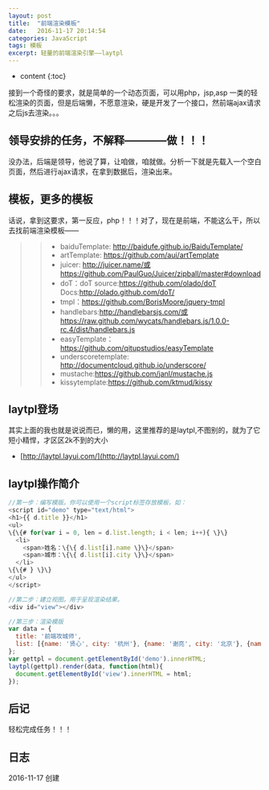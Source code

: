 ```yaml
---
layout: post
title:  "前端渲染模板"
date:   2016-11-17 20:14:54
categories: JavaScript
tags: 模板
excerpt: 轻量的前端渲染引擎——laytpl
---
```


* content
{:toc}

接到一个奇怪的要求，就是简单的一个动态页面，可以用php，jsp,asp 一类的轻松渲染的页面，但是后端懒，不愿意渲染，硬是开发了一个接口，然前端ajax请求之后js去渲染。。。

## 领导安排的任务，不解释————做！！！

没办法，后端是领导，他说了算，让咱做，咱就做。分析一下就是先载入一个空白页面，然后进行ajax请求，在拿到数据后，渲染出来。

## 模板，更多的模板

话说，拿到这要求，第一反应，php！！！对了，现在是前端，不能这么干，所以去找前端渲染模板——   
>> - baiduTemplate:  http://baidufe.github.io/BaiduTemplate/
>>- artTemplate: https://github.com/aui/artTemplate
>>- juicer: http://juicer.name/或https://github.com/PaulGuo/Juicer/zipball/master#download
>>- doT：doT source:https://github.com/olado/doT   Docs:http://olado.github.com/doT/
>> - tmpl：https://github.com/BorisMoore/jquery-tmpl
>> - handlebars:http://handlebarsjs.com/或https://raw.github.com/wycats/handlebars.js/1.0.0-rc.4/dist/handlebars.js
>> - easyTemplate：https://github.com/qitupstudios/easyTemplate
>> - underscoretemplate: http://documentcloud.github.io/underscore/
>> - mustache:https://github.com/janl/mustache.js
>> - kissytemplate:https://github.com/ktmud/kissy

## laytpl登场

其实上面的我也就是说说而已，懒的用，这里推荐的是laytpl,不图别的，就为了它短小精悍，才区区2k不到的大小  
- [http://laytpl.layui.com/](http://laytpl.layui.com/)

## laytpl操作简介

```javascript
//第一步：编写模版。你可以使用一个script标签存放模板，如：
<script id="demo" type="text/html">
<h1>{{ d.title }}</h1>
<ul>
\{\{# for(var i = 0, len = d.list.length; i < len; i++){ \}\}
  <li>
    <span>姓名：\{\{ d.list[i].name \}\}</span>
    <span>城市：\{\{ d.list[i].city \}\}</span>
  </li>
\{\{# } \}\}
</ul>
</script>

//第二步：建立视图。用于呈现渲染结果。
<div id="view"></div>

//第三步：渲染模版
var data = {
  title: '前端攻城师',
  list: [{name: '贤心', city: '杭州'}, {name: '谢亮', city: '北京'}, {name: '浅浅', city: '杭州'}, {name: 'Dem', city: '北京'}]
};
var gettpl = document.getElementById('demo').innerHTML;
laytpl(gettpl).render(data, function(html){
  document.getElementById('view').innerHTML = html;
});
```

## 后记

轻松完成任务！！！ 


## 日志
2016-11-17 创建